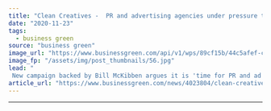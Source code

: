 ```yaml
---
title: "Clean Creatives -  PR and advertising agencies under pressure to cut ties with fossil fuels"
date: "2020-11-23"
tags: 
  - business green
source: "business green"
image_url: "https://www.businessgreen.com/api/v1/wps/89cf15b/44c5afef-cf8a-4934-9bde-f2a6c65cea0e/9/Extinction-Rebellion-City-protest-Oct-2019-C-Raquel-Natalicchio-Extinction-Rebellion-185x114.jpg"
image_fp: "/assets/img/post_thumbnails/56.jpg"
lead: "
 New campaign backed by Bill McKibben argues it is 'time for PR and ad agencies to come clean' over work for fossil fuel clients ..."
article_url: "https://www.businessgreen.com/news/4023804/clean-creatives-advertising-agencies-pressure-cut-ties-fossil-fuels"
---
```


---

